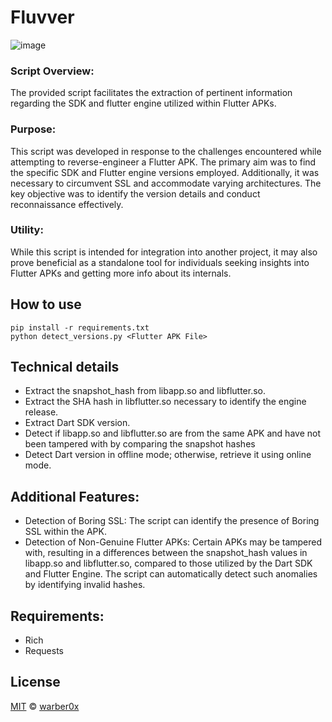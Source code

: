 # Fluvver

![image](https://github.com/warber0x/Fluvver/assets/7810067/917ce9e2-85b2-4003-bad8-c2c897443a26)

### Script Overview:

The provided script facilitates the extraction of pertinent information regarding the SDK and flutter engine utilized within Flutter APKs.

### Purpose:

This script was developed in response to the challenges encountered while attempting to reverse-engineer a Flutter APK. The primary aim was to find the specific SDK and Flutter engine versions employed. Additionally, it was necessary to circumvent SSL and accommodate varying architectures. The key objective was to identify the version details and conduct reconnaissance effectively.

### Utility:

While this script is intended for integration into another project, it may also prove beneficial as a standalone tool for individuals seeking insights into Flutter APKs and getting more info about its internals.

## How to use

```
pip install -r requirements.txt
python detect_versions.py <Flutter APK File>
```

## Technical details
- Extract the snapshot_hash from libapp.so and libflutter.so.
- Extract the SHA hash in libflutter.so necessary to identify the engine release.
- Extract Dart SDK version.
- Detect if libapp.so and libflutter.so are from the same APK and have not been tampered with by comparing the snapshot hashes
- Detect Dart version in offline mode; otherwise, retrieve it using online mode.

## Additional Features:

- Detection of Boring SSL: The script can identify the presence of Boring SSL within the APK.
- Detection of Non-Genuine Flutter APKs: Certain APKs may be tampered with, resulting in a differences between the snapshot_hash values in libapp.so and libflutter.so, compared to those utilized by the Dart SDK and Flutter Engine. The script can automatically detect such anomalies by identifying invalid hashes.

## Requirements:
- Rich
- Requests

## License

[MIT](LICENSE.md) © [warber0x](https://https://github.com/warber0x)
